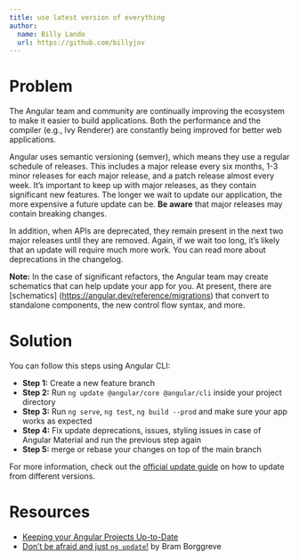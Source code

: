 ```yaml
---
title: use latest version of everything
author: 
  name: Billy Lando
  url: https://github.com/billyjov
---
```


# Problem 

The Angular team and community are continually improving the ecosystem to make it easier to build applications. Both the performance and the compiler (e.g., Ivy Renderer) are constantly being improved for better web applications.

Angular uses semantic versioning (semver), which means they use a regular schedule of releases. This includes a major release every six months, 1-3 minor releases for each major release, and a patch release almost every week. It’s important to keep up with major releases, as they contain significant new features. The longer we wait to update our application, the more expensive a future update can be. **Be aware** that major releases may contain breaking changes.

In addition, when APIs are deprecated, they remain present in the next two major releases until they are removed. Again, if we wait too long, it’s likely that an update will require much more work. You can read more about deprecations in the changelog.

**Note:** In the case of significant refactors, the Angular team may create schematics that can help update your app for you. At present, there are [schematics] (https://angular.dev/reference/migrations) that convert to standalone components, the new control flow syntax, and more.

# Solution

You can follow this steps using Angular CLI:

- **Step 1:** Create a new feature branch  
- **Step 2:** Run `ng update @angular/core @angular/cli` inside your project directory
- **Step 3:** Run `ng serve`, `ng test`, `ng build --prod` and make sure your app works as expected 
- **Step 4:** Fix update deprecations, issues, styling issues in case of Angular Material and run the previous step again
- **Step 5:** merge or rebase your changes on top of the main branch

For more information, check out the [official update guide](https://update.angular.io/) on how to update from different versions.

# Resources

- [Keeping your Angular Projects Up-to-Date](https://angular.io/guide/updating)
- [Don’t be afraid and just `ng update`!](https://itnext.io/dont-be-afraid-and-just-ng-update-1ad096147640) by Bram Borggreve 
